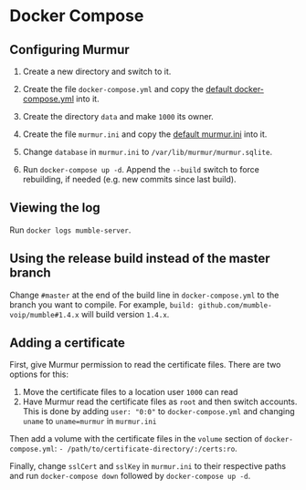 # Docker Compose

## Configuring Murmur

1. Create a new directory and switch to it.

2. Create the file `docker-compose.yml` and copy the [default docker-compose.yml](../scripts/docker-compose.yml) into it.

3. Create the directory `data` and make `1000` its owner.

4. Create the file `murmur.ini` and copy the [default murmur.ini](../scripts/murmur.ini) into it.

5. Change `database` in `murmur.ini` to `/var/lib/murmur/murmur.sqlite`.

6. Run `docker-compose up -d`. Append the `--build` switch to force rebuilding, if needed (e.g. new commits since last build).

## Viewing the log

Run `docker logs mumble-server`.

## Using the release build instead of the master branch

Change `#master` at the end of the build line in `docker-compose.yml` to the branch you want to compile. For example, `build: github.com/mumble-voip/mumble#1.4.x` will build version `1.4.x`.

## Adding a certificate

First, give Murmur permission to read the certificate files. There are two options for this:

1. Move the certificate files to a location user `1000` can read
2. Have Murmur read the certificate files as `root` and then switch accounts. This is done by adding `user: "0:0"` to `docker-compose.yml` and changing `uname` to `uname=murmur` in `murmur.ini`

Then add a volume with the certificate files in the `volume` section of `docker-compose.yml`: `- /path/to/certificate-directory/:/certs:ro`.

Finally, change `sslCert` and `sslKey` in `murmur.ini` to their respective paths and run `docker-compose down` followed by `docker-compose up -d`.

